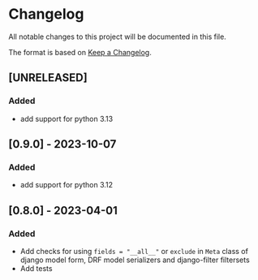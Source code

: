 # Changelog

All notable changes to this project will be documented in this file.

The format is based on [Keep a Changelog](https://keepachangelog.com/en/1.0.0/).

## [UNRELEASED]
### Added
- add support for python 3.13

## [0.9.0] - 2023-10-07
### Added
- add support for python 3.12

## [0.8.0] - 2023-04-01
### Added

- Add checks for using `fields = "__all__"` or `exclude` in `Meta` class of django model form, DRF model
serializers and django-filter filtersets
- Add tests
